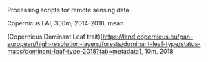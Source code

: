 Processing scripts for remote sensing data

Copernicus LAI, 300m, 2014-2018, mean

(Copernicus Dominant Leaf trait)[https://land.copernicus.eu/pan-european/high-resolution-layers/forests/dominant-leaf-type/status-maps/dominant-leaf-type-2018?tab=metadata], 10m, 2018

